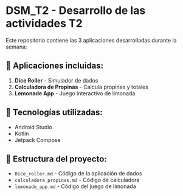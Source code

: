 # DSM_T2 - Desarrollo de las actividades T2

Este repositorio contiene las 3 aplicaciones desarrolladas durante la semana:

## 📱 Aplicaciones incluidas:

1. **Dice Roller** - Simulador de dados
2. **Calculadora de Propinas** - Calcula propinas y totales
3. **Lemonade App** - Juego interactivo de limonada

## 🚀 Tecnologías utilizadas:
- Android Studio
- Kotlin
- Jetpack Compose

## 📂 Estructura del proyecto:
- `Dice_roller.md` - Código de la aplicación de dados
- `calculadora_propinas.md` - Código de calculadora
- `lemonade_app.md` - Código del juego de limonada
